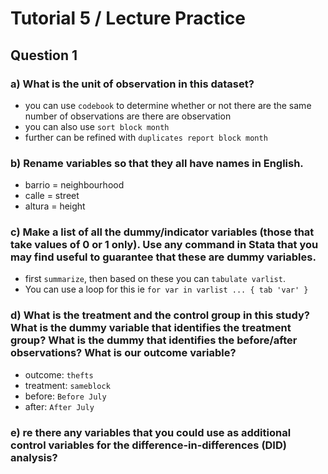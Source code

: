 # Tutorial 5 / Lecture Practice

## Question 1

### a) What is the unit of observation in this dataset?
- you can use `codebook` to determine whether or not there are the same number of observations are there are observation
- you can also use `sort block month`
- further can be refined with `duplicates report block month`

### b) Rename variables so that they all have names in English.
- barrio = neighbourhood
- calle = street
- altura = height

### c) Make a list of all the dummy/indicator variables (those that take values of 0 or 1 only). Use any command in Stata that you may find useful to guarantee that these are dummy variables.
- first `summarize`, then based on these you can `tabulate varlist`.
- You can use a loop for this ie `for var in varlist ... {
  tab 'var' }`

### d) What is the treatment and the control group in this study? What is the dummy variable that identifies the treatment group? What is the dummy that identifies the before/after observations? What is our outcome variable?

- outcome: `thefts`
- treatment: `sameblock`
- before: `Before July`
- after: `After July`

### e) re there any variables that you could use as additional control variables for the difference-in-differences (DID) analysis?




